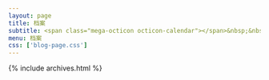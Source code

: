 ```yaml
---
layout: page
title: 档案
subtitle: <span class="mega-octicon octicon-calendar"></span>&nbsp;&nbsp;记下一切新的东西
menu: 档案
css: ['blog-page.css']
---
```

{% include archives.html %}